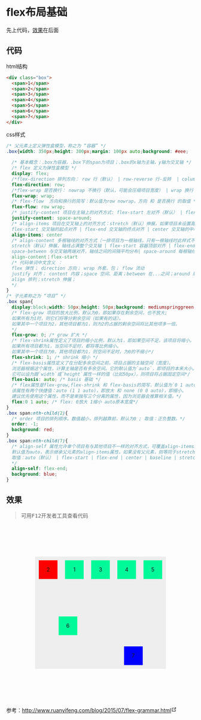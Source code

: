 # flex布局基础

先上代码，[效果](#效果)在后面

## 代码

html结构
```html
<div class="box">
  <span>1</span>
  <span>2</span>
  <span>3</span>
  <span>4</span>
  <span>5</span>
  <span>6</span>
  <span>7</span>
</div>
```
css样式
```css
/* 父元素上定义弹性盒模型，称之为 “容器” */
.box{width: 350px;height: 300px;margin: 100px auto;background: #eee;
  
  /* 基本概念：.box为容器，.box下的span为项目；.box的x轴为主轴，y轴为交叉轴 */
  /* flex 定义为弹性盒模型 */
  display: flex;
  /*flex-direction 排列方向： row 行（默认） | row-reverse 行-反转  | column 列 | column-reverse 列-反转 */
  flex-direction: row; 
  /*flex-wrap 是否换行： nowrap 不换行（默认，可能会压缩项目宽度） | wrap 换行 | wrap-reverse 换行-反转，第一行在下方 */
  flex-wrap: wrap;
  /* flex-flow  方向和换行的简写：默认值为row nowrap，方向 和 是否换行 的取值 */
  flex-flow: row wrap;
  /* justify-content 项目在主轴上的对齐方式: flex-start 左对齐（默认） | flex-end 右对齐 | center 居中 | space-between 两端对齐 | space-around 项目两侧的间隔相等*/
  justify-content: space-around;
  /* align-items 项目在交叉轴上的对齐方式：stretch（默认）伸展，如果项目未设置高度或设为auto，将占满整个容器的高度 | 
  flex-start 交叉轴的起点对齐 | flex-end 交叉轴的终点对齐 | center 交叉轴的中心点对齐 | baseline 项目的第一行文字的基线对齐（适用于每个项目高度不一致，以项目中的文字为基准对齐） */
  align-items: center
  /* align-content 多根轴线的对齐方式（一排项目为一根轴线，只有一根轴线时此样式不起作用）: 
  stretch（默认）伸展，轴线占满整个交叉轴 | flex-start 容器顶部对齐 | flex-end 容器底部对齐 | center 与交叉轴的中点对齐 |
  space-between 与交叉轴两端对齐，轴线之间的间隔平均分布| space-around 每根轴线两侧的间隔都相等*/
  align-content：flex-start
  /* 代码单词中文含义 ：
  flex 弹性； direction 方向； wrap 外套、包； flow 流动
  justify 对齐； content 内容；space 空间、距离；between 在...之间；around 周围的
  align 排列；stretch 伸展；
  */
}
/* 子元素称之为 “项目” */
.box span{
  display:block;width: 50px;height: 50px;background: mediumspringgreen;margin: 10px;text-align: center;line-height: 50px;
  /* flex-grow 项目的放大比例，默认为0，即如果存在剩余空间，也不放大;
  如果所有为1时，则它们将等分剩余空间（如果有的话）。
  如果其中一个项目为2，其他项目都为1，则为2的占据的剩余空间将比其他项多一倍。
  */
  flex-grow: 0; /* grow 扩大 */
  /* flex-shrink属性定义了项目的缩小比例，默认为1，即如果空间不足，该项目将缩小。 
  如果所有项目都为1，当空间不足时，都将等比例缩小。
  如果其中一个项目为0，其他项目都为1，则空间不足时，为0的不缩小*/
  flex-shrink: 1; /* shrink 缩小 */
  /* flex-basis属性定义了在分配多余空间之前，项目占据的主轴空间（宽度）。
  浏览器根据这个属性，计算主轴是否有多余空间。它的默认值为`auto`，即项目的本来大小。
  它可以设为跟`width`或`height`属性一样的值（比如50px），则项目将占据固定空间*/
  flex-basis: auto; /* basis 基础 */
  /* flex属性是flex-grow,flex-shrink 和 flex-basis的简写，默认值为`0 1 auto`。后两个属性可选。
  该属性有两个快捷值：auto (1 1 auto)，即放大 和 none (0 0 auto)，即缩小。
  建议优先使用这个属性，而不是单独写三个分离的属性，因为浏览器会推算相关值。*/
  flex:0 1 auto; /* flex: 0放大 1缩小 auto原本宽度*/
}
.box span:nth-child(2){
  /* order 项目的排列顺序。数值越小，排列越靠前，默认为0 ; 取值：正负整数。*/
  order: -1;
  background: red;
}
.box span:nth-child(7){
  /* align-self 属性允许单个项目有与其他项目不一样的对齐方式，可覆盖align-items属性。
  默认值为auto，表示继承父元素的align-items属性，如果没有父元素，则等同于stretch。
  取值：auto（默认） | flex-start | flex-end | center | baseline | stretch。
  */
  align-self: flex-end;
  background: blue;
}
```




## 效果
> 可用<kbd>F12</kbd>开发者工具查看代码

<div class="box">
  <span>1</span>
  <span>2</span>
  <span>3</span>
  <span>4</span>
  <span>5</span>
  <span>6</span>
  <span>7</span>
</div>
<style>
  /* 父元素上定义弹性盒模型，称之为 “容器” */
  .box{
    width: 350px;
    height: 300px;
    margin: 100px auto;
    background: #eee;
    /* 基本概念：.box为容器，.box下的span为项目；.box的x轴为主轴，y轴为交叉轴 */
    /* flex 定义为弹性盒模型 */
    display: flex;
    /*flex-direction 排列方向： row 行（默认） | row-reverse 行-反转  | column 列 | column-reverse 列-反转 */
    flex-direction: row; 
    /*flex-wrap 是否换行： nowrap 不换行（默认，可能会压缩项目宽度） | wrap 换行 | wrap-reverse 换行-反转，第一行在下方 */
    flex-wrap: wrap;
    /* flex-flow  方向和换行的简写：默认值为row nowrap，方向 和 是否换行 的取值 */
    flex-flow: row wrap;
    /* justify-content 项目在主轴上的对齐方式: flex-start 左对齐（默认） | flex-end 右对齐 | center 居中 | space-between 两端对齐 | space-around 项目两侧的间隔相等*/
    justify-content: space-around;
    /* align-items 项目在交叉轴上的对齐方式：stretch（默认）伸展，如果项目未设置高度或设为auto，将占满整个容器的高度 | 
    flex-start 交叉轴的起点对齐 | flex-end 交叉轴的终点对齐 | center 交叉轴的中心点对齐 | baseline 项目的第一行文字的基线对齐（适用于每个项目高度不一致，以项目中的文字为基准对齐） */
    align-items: center
    /* align-content 多根轴线的对齐方式（一排项目为一根轴线，只有一根轴线时此样式不起作用）: 
    stretch（默认）伸展，轴线占满整个交叉轴 | flex-start 容器顶部对齐 | flex-end 容器底部对齐 | center 与交叉轴的中点对齐 |
    space-between 与交叉轴两端对齐，轴线之间的间隔平均分布| space-around 每根轴线两侧的间隔都相等*/
    align-content：flex-start
    /* 代码单词中文含义 ：
    flex 弹性； direction 方向； wrap 外套、包； flow 流动
    justify 对齐； content 内容；space 空间、距离；between 在...之间；around 周围的
    align 排列；stretch 伸展；
    */
  }
  /* 子元素称之为 “项目” */
  .box span{
    display:block;width: 50px;height: 50px;background: mediumspringgreen;margin: 10px;text-align: center;line-height: 50px;
    /* flex-grow 项目的放大比例，默认为0，即如果存在剩余空间，也不放大;
    如果所有为1时，则它们将等分剩余空间（如果有的话）。
    如果其中一个项目为2，其他项目都为1，则为2的占据的剩余空间将比其他项多一倍。
    */
    flex-grow: 0; /* grow 扩大 */
    /* flex-shrink属性定义了项目的缩小比例，默认为1，即如果空间不足，该项目将缩小。 
    如果所有项目都为1，当空间不足时，都将等比例缩小。
    如果其中一个项目为0，其他项目都为1，则空间不足时，为0的不缩小*/
    flex-shrink: 1; /* shrink 缩小 */
    /* flex-basis属性定义了在分配多余空间之前，项目占据的主轴空间（宽度）。
    浏览器根据这个属性，计算主轴是否有多余空间。它的默认值为`auto`，即项目的本来大小。
    它可以设为跟`width`或`height`属性一样的值（比如50px），则项目将占据固定空间*/
    flex-basis: auto; /* basis 基础 */
    /* flex属性是flex-grow,flex-shrink 和 flex-basis的简写，默认值为`0 1 auto`。后两个属性可选。
    该属性有两个快捷值：auto (1 1 auto)，即放大 和 none (0 0 auto)，即缩小。
    建议优先使用这个属性，而不是单独写三个分离的属性，因为浏览器会推算相关值。*/
    flex:0 1 auto; /* flex: 0放大 1缩小 auto原本宽度*/
  }
  .box span:nth-child(2){
    /* order 项目的排列顺序。数值越小，排列越靠前，默认为0 ; 取值：正负整数。*/
    order: -1;
    background: red;
  }
  .box span:nth-child(7){
    /* align-self 属性允许单个项目有与其他项目不一样的对齐方式，可覆盖align-items属性。
    默认值为auto，表示继承父元素的align-items属性，如果没有父元素，则等同于stretch。
    取值：auto（默认） | flex-start | flex-end | center | baseline | stretch。
    */
    align-self: flex-end;
    background: blue;
  }
</style>

<p>参考：<a href="http://www.ruanyifeng.com/blog/2015/07/flex-grammar.html" target="_blank" rel="noopener noreferrer">http://www.ruanyifeng.com/blog/2015/07/flex-grammar.html<svg xmlns="http://www.w3.org/2000/svg" aria-hidden="true" x="0px" y="0px" viewBox="0 0 100 100" width="15" height="15" class="icon outbound"><path fill="currentColor" d="M18.8,85.1h56l0,0c2.2,0,4-1.8,4-4v-32h-8v28h-48v-48h28v-8h-32l0,0c-2.2,0-4,1.8-4,4v56C14.8,83.3,16.6,85.1,18.8,85.1z"></path> <polygon fill="currentColor" points="45.7,48.7 51.3,54.3 77.2,28.5 77.2,37.2 85.2,37.2 85.2,14.9 62.8,14.9 62.8,22.9 71.5,22.9"></polygon></svg></a></p>